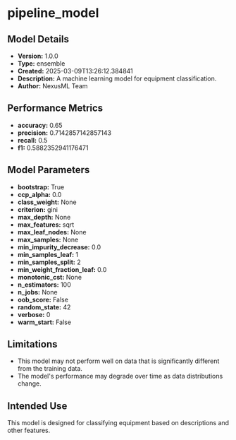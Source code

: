 # pipeline_model

## Model Details

- **Version:** 1.0.0
- **Type:** ensemble
- **Created:** 2025-03-09T13:26:12.384841
- **Description:** A machine learning model for equipment classification.
- **Author:** NexusML Team

## Performance Metrics

- **accuracy:** 0.65
- **precision:** 0.7142857142857143
- **recall:** 0.5
- **f1:** 0.5882352941176471

## Model Parameters

- **bootstrap:** True
- **ccp_alpha:** 0.0
- **class_weight:** None
- **criterion:** gini
- **max_depth:** None
- **max_features:** sqrt
- **max_leaf_nodes:** None
- **max_samples:** None
- **min_impurity_decrease:** 0.0
- **min_samples_leaf:** 1
- **min_samples_split:** 2
- **min_weight_fraction_leaf:** 0.0
- **monotonic_cst:** None
- **n_estimators:** 100
- **n_jobs:** None
- **oob_score:** False
- **random_state:** 42
- **verbose:** 0
- **warm_start:** False

## Limitations

- This model may not perform well on data that is significantly different from the training data.
- The model's performance may degrade over time as data distributions change.

## Intended Use

This model is designed for classifying equipment based on descriptions and other features.

